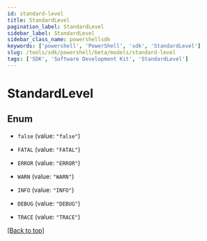 ```yaml
---
id: standard-level
title: StandardLevel
pagination_label: StandardLevel
sidebar_label: StandardLevel
sidebar_class_name: powershellsdk
keywords: ['powershell', 'PowerShell', 'sdk', 'StandardLevel'] 
slug: /tools/sdk/powershell/beta/models/standard-level
tags: ['SDK', 'Software Development Kit', 'StandardLevel']
---
```



# StandardLevel

## Enum


* `false` (value: `"false"`)

* `FATAL` (value: `"FATAL"`)

* `ERROR` (value: `"ERROR"`)

* `WARN` (value: `"WARN"`)

* `INFO` (value: `"INFO"`)

* `DEBUG` (value: `"DEBUG"`)

* `TRACE` (value: `"TRACE"`)


[[Back to top]](#) 

